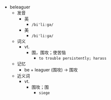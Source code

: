 - beleaguer
  - 发音
    - 英
      - `/bi'liːgə/`
    - 美
      - `/bi'li:ɡə/`
  - 词义
    - vt.
      - 围，围攻；使苦恼
        - `to trouble persistently; harass `
  - 记忆
    - be + leaguer (围攻) → 围攻
  - 近义词
    - vt.
      - 围攻；围
        - `siege`
